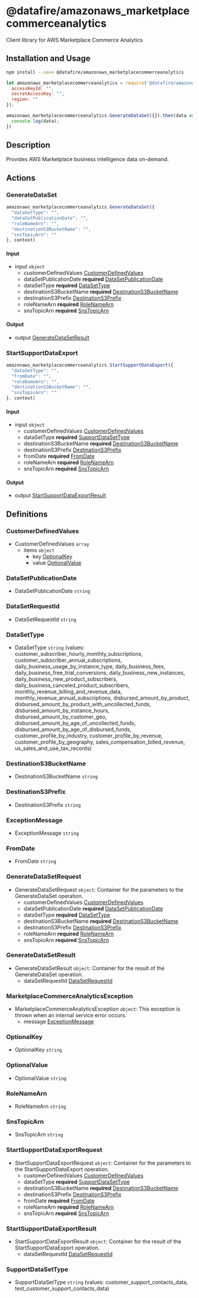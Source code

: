# @datafire/amazonaws_marketplacecommerceanalytics

Client library for AWS Marketplace Commerce Analytics

## Installation and Usage
```bash
npm install --save @datafire/amazonaws_marketplacecommerceanalytics
```
```js
let amazonaws_marketplacecommerceanalytics = require('@datafire/amazonaws_marketplacecommerceanalytics').create({
  accessKeyId: "",
  secretAccessKey: "",
  region: ""
});

amazonaws_marketplacecommerceanalytics.GenerateDataSet({}).then(data => {
  console.log(data);
})
```

## Description

Provides AWS Marketplace business intelligence data on-demand.

## Actions

### GenerateDataSet



```js
amazonaws_marketplacecommerceanalytics.GenerateDataSet({
  "dataSetType": "",
  "dataSetPublicationDate": "",
  "roleNameArn": "",
  "destinationS3BucketName": "",
  "snsTopicArn": ""
}, context)
```

#### Input
* input `object`
  * customerDefinedValues [CustomerDefinedValues](#customerdefinedvalues)
  * dataSetPublicationDate **required** [DataSetPublicationDate](#datasetpublicationdate)
  * dataSetType **required** [DataSetType](#datasettype)
  * destinationS3BucketName **required** [DestinationS3BucketName](#destinations3bucketname)
  * destinationS3Prefix [DestinationS3Prefix](#destinations3prefix)
  * roleNameArn **required** [RoleNameArn](#rolenamearn)
  * snsTopicArn **required** [SnsTopicArn](#snstopicarn)

#### Output
* output [GenerateDataSetResult](#generatedatasetresult)

### StartSupportDataExport



```js
amazonaws_marketplacecommerceanalytics.StartSupportDataExport({
  "dataSetType": "",
  "fromDate": "",
  "roleNameArn": "",
  "destinationS3BucketName": "",
  "snsTopicArn": ""
}, context)
```

#### Input
* input `object`
  * customerDefinedValues [CustomerDefinedValues](#customerdefinedvalues)
  * dataSetType **required** [SupportDataSetType](#supportdatasettype)
  * destinationS3BucketName **required** [DestinationS3BucketName](#destinations3bucketname)
  * destinationS3Prefix [DestinationS3Prefix](#destinations3prefix)
  * fromDate **required** [FromDate](#fromdate)
  * roleNameArn **required** [RoleNameArn](#rolenamearn)
  * snsTopicArn **required** [SnsTopicArn](#snstopicarn)

#### Output
* output [StartSupportDataExportResult](#startsupportdataexportresult)



## Definitions

### CustomerDefinedValues
* CustomerDefinedValues `array`
  * items `object`
    * key [OptionalKey](#optionalkey)
    * value [OptionalValue](#optionalvalue)

### DataSetPublicationDate
* DataSetPublicationDate `string`

### DataSetRequestId
* DataSetRequestId `string`

### DataSetType
* DataSetType `string` (values: customer_subscriber_hourly_monthly_subscriptions, customer_subscriber_annual_subscriptions, daily_business_usage_by_instance_type, daily_business_fees, daily_business_free_trial_conversions, daily_business_new_instances, daily_business_new_product_subscribers, daily_business_canceled_product_subscribers, monthly_revenue_billing_and_revenue_data, monthly_revenue_annual_subscriptions, disbursed_amount_by_product, disbursed_amount_by_product_with_uncollected_funds, disbursed_amount_by_instance_hours, disbursed_amount_by_customer_geo, disbursed_amount_by_age_of_uncollected_funds, disbursed_amount_by_age_of_disbursed_funds, customer_profile_by_industry, customer_profile_by_revenue, customer_profile_by_geography, sales_compensation_billed_revenue, us_sales_and_use_tax_records)

### DestinationS3BucketName
* DestinationS3BucketName `string`

### DestinationS3Prefix
* DestinationS3Prefix `string`

### ExceptionMessage
* ExceptionMessage `string`

### FromDate
* FromDate `string`

### GenerateDataSetRequest
* GenerateDataSetRequest `object`: Container for the parameters to the GenerateDataSet operation.
  * customerDefinedValues [CustomerDefinedValues](#customerdefinedvalues)
  * dataSetPublicationDate **required** [DataSetPublicationDate](#datasetpublicationdate)
  * dataSetType **required** [DataSetType](#datasettype)
  * destinationS3BucketName **required** [DestinationS3BucketName](#destinations3bucketname)
  * destinationS3Prefix [DestinationS3Prefix](#destinations3prefix)
  * roleNameArn **required** [RoleNameArn](#rolenamearn)
  * snsTopicArn **required** [SnsTopicArn](#snstopicarn)

### GenerateDataSetResult
* GenerateDataSetResult `object`: Container for the result of the GenerateDataSet operation.
  * dataSetRequestId [DataSetRequestId](#datasetrequestid)

### MarketplaceCommerceAnalyticsException
* MarketplaceCommerceAnalyticsException `object`: This exception is thrown when an internal service error occurs.
  * message [ExceptionMessage](#exceptionmessage)

### OptionalKey
* OptionalKey `string`

### OptionalValue
* OptionalValue `string`

### RoleNameArn
* RoleNameArn `string`

### SnsTopicArn
* SnsTopicArn `string`

### StartSupportDataExportRequest
* StartSupportDataExportRequest `object`: Container for the parameters to the StartSupportDataExport operation.
  * customerDefinedValues [CustomerDefinedValues](#customerdefinedvalues)
  * dataSetType **required** [SupportDataSetType](#supportdatasettype)
  * destinationS3BucketName **required** [DestinationS3BucketName](#destinations3bucketname)
  * destinationS3Prefix [DestinationS3Prefix](#destinations3prefix)
  * fromDate **required** [FromDate](#fromdate)
  * roleNameArn **required** [RoleNameArn](#rolenamearn)
  * snsTopicArn **required** [SnsTopicArn](#snstopicarn)

### StartSupportDataExportResult
* StartSupportDataExportResult `object`: Container for the result of the StartSupportDataExport operation.
  * dataSetRequestId [DataSetRequestId](#datasetrequestid)

### SupportDataSetType
* SupportDataSetType `string` (values: customer_support_contacts_data, test_customer_support_contacts_data)


